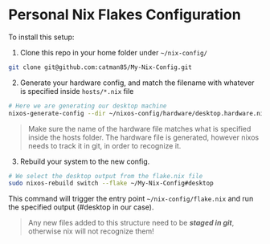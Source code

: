 # Personal Nix Flakes Configuration

To install this setup:

1. Clone this repo in your home folder under ```~/nix-config/```
```sh
git clone git@github.com:catman85/My-Nix-Config.git
```
2. Generate your hardware config, and match the filename with whatever is specified inside ```hosts/*.nix``` file
```sh
# Here we are generating our desktop machine
nixos-generate-config --dir ~/nixos-config/hardware/desktop.hardware.nix
```
> Make sure the name of the hardware file matches what is specified inside the hosts folder. The hardware file is generated, however nixos needs to track it in git, in order to recognize it.

3. Rebuild your system to the new config.
```sh
# We select the desktop output from the flake.nix file
sudo nixos-rebuild switch --flake ~/My-Nix-Config#desktop
```

This command will trigger the entry point ```~/nix-config/flake.nix``` and run the specified output (#desktop in our case).

> Any new files added to this structure need to be ***staged in git***, otherwise nix will not recognize them!
